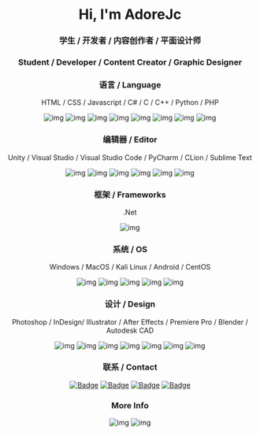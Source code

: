 <h1 align="center">Hi, I'm AdoreJc</h1>

<h3 align="center">学生 / 开发者 / 内容创作者 / 平面设计师</h3>
<h3 align="center">Student / Developer / Content Creator / Graphic Designer</h3>

<div align="center"> 
  <h3>语言 / Language</h3>
  <p>HTML / CSS / Javascript / C# / C / C++ / Python / PHP</p>
  <img src="https://img.shields.io/badge/html5-%23E34F26.svg?style=for-the-badge&logo=html5&logoColor=white" alt="img"></img>
  <img src="https://img.shields.io/badge/css3-%231572B6.svg?style=for-the-badge&logo=css3&logoColor=white" alt="img"></img>
  <img src="https://img.shields.io/badge/javascript-%23323330.svg?style=for-the-badge&logo=javascript&logoColor=%23F7DF1E" alt="img"></img>
  <img src="https://img.shields.io/badge/c%23-%23239120.svg?style=for-the-badge&logo=c-sharp&logoColor=white" alt="img"></img>
  <img src="https://img.shields.io/badge/C-00599C?style=for-the-badge&logo=c&logoColor=white" alt="img"></img>
  <img src="https://img.shields.io/badge/C%2B%2B-00599C?style=for-the-badge&logo=c%2B%2B&logoColor=white" alt="img"></img>
  <img src="https://img.shields.io/badge/python-3670A0?style=for-the-badge&logo=python&logoColor=ffdd54" alt="img"></img>
  <img src="https://img.shields.io/badge/php-%23777BB4.svg?style=for-the-badge&logo=php&logoColor=white" alt="img"></img>

  <h3>编辑器 / Editor</h3>
  <p>Unity / Visual Studio / Visual Studio Code / PyCharm / CLion / Sublime Text</p>
  <img src="https://img.shields.io/badge/Unity-000?logo=unity&logoColor=fff&style=for-the-badge" alt="img"></img>
  <img src="https://img.shields.io/badge/Visual%20Studio-5C2D91?logo=visualstudio&logoColor=fff&style=for-the-badge" alt="img"></img>
  <img src="https://img.shields.io/badge/Visual%20Studio%20Code-0078d7.svg?style=for-the-badge&logo=visual-studio-code&logoColor=white" alt="img"></img>
  <img src="https://img.shields.io/badge/pycharm-143?style=for-the-badge&logo=pycharm&logoColor=black&color=black&labelColor=green" alt="img"></img>
  <img src="https://img.shields.io/badge/CLion-000?logo=clion&logoColor=black&style=for-the-badge&labelColor=5fc3b6" alt="img"></img>
  <img src="https://img.shields.io/badge/sublime_text-%23575757.svg?&style=for-the-badge&logo=sublime-text&logoColor=important" alt="img"></img>

  <h3>框架 / Frameworks</h3>
  <p>.Net</p>
  <img src="https://img.shields.io/badge/.NET-5C2D91?style=for-the-badge&logo=.net&logoColor=white" alt="img"></img>
  
  <h3>系统 / OS</h3>
  <p>Windows / MacOS / Kali Linux / Android / CentOS</p>
  <img src="https://img.shields.io/badge/Windows-0078D4?logo=windows&logoColor=fff&style=for-the-badge" alt="img"></img>
  <img src="https://img.shields.io/badge/macOS-000?logo=apple&logoColor=fff&style=for-the-badge" alt="img"></img>
  <img src="https://img.shields.io/badge/Kali%20Linux-557C94?logo=kalilinux&logoColor=fff&style=for-the-badge" alt="img"></img>
  <img src="https://img.shields.io/badge/Android-3DDC84?logo=android&logoColor=fff&style=for-the-badge" alt="img"></img>
  <img src="https://img.shields.io/badge/CentOS-262577?logo=centos&logoColor=fff&style=for-the-badge" alt="img"></img>
  
  <h3>设计 / Design</h3>
  <p>Photoshop / InDesign/ Illustrator / After Effects / Premiere Pro / Blender / Autodesk CAD</p>
  <img src="https://img.shields.io/badge/adobe%20photoshop-%2331A8FF.svg?style=for-the-badge&logo=adobephotoshop&logoColor=white" alt="img"></img>
  <img src="https://img.shields.io/badge/Adobe%20InDesign-49021F?style=for-the-badge&logo=adobeindesign&logoColor=white" alt="img"></img>
  <img src="https://img.shields.io/badge/adobe%20illustrator-%23FF9A00.svg?style=for-the-badge&logo=adobeillustrator&logoColor=white" alt="img"></img>
  <img src="https://img.shields.io/badge/Adobe%20After%20Effects-9999FF.svg?style=for-the-badge&logo=Adobe%20After%20Effects&logoColor=white" alt="img"></img>
  <img src="https://img.shields.io/badge/Adobe%20Premiere%20Pro-9999FF.svg?style=for-the-badge&logo=Adobe%20Premiere%20Pro&logoColor=white" alt="img"></img>
  <img src="https://img.shields.io/badge/blender-%23F5792A.svg?style=for-the-badge&logo=blender&logoColor=white" alt="img"></img>
  <img src="https://img.shields.io/badge/Autodesk%20CAD-000?logo=autodesk&style=for-the-badge&logoColor=fff" alt="img"></img>
</div>

<div align="center">
  <h3>联系 / Contact</h3>
  <a href="https://steamcommunity.com/id/guaoxiaohei/"><img src="https://img.shields.io/badge/Steam-000?logo=steam&logoColor=fff&style=flat" alt="Badge" /></a>
  <a href="https://space.bilibili.com/283457248"><img src="https://img.shields.io/badge/Bilibili-00A1D6?logo=bilibili&logoColor=fff&style=flat" alt="Badge" /></a>
  <a href="https://www.youtube.com/c/"><img src="https://img.shields.io/badge/YouTube-F00?logo=youtube&logoColor=fff&style=flat" alt="Badge" /></a>
  <a href="https://x.com/"><img src="https://img.shields.io/badge/X-000?logo=x&logoColor=fff&style=flat" alt="Badge" /></a>
</div>

<div align="center">
  <h3>More Info</h3>
  <img src="https://github-readme-stats.vercel.app/api?username=AdoreJc&show_icons=true&hide_title=true&count_private=true" alt="img" />
  <img src="https://github-readme-stats.vercel.app/api/top-langs/?username=AdoreJc&langs_count=14&count_private=true&layout=compact&include_all_commits=true&card_width=450" alt="img" />
</div>
